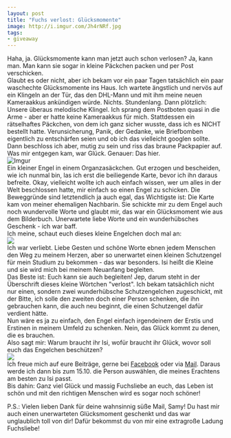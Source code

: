 ```yaml
---
layout: post
title: "Fuchs verlost: Glücksmomente"
image: http://i.imgur.com/Jh4rNRf.jpg
tags:
- giveaway
---  
```

Haha, ja. Glücksmomente kann man jetzt auch schon verlosen? Ja, kann man. Man kann sie sogar in kleine Päckchen packen und per Post verschicken.  
Glaubt es oder nicht, aber ich bekam vor ein paar Tagen tatsächlich ein paar waschechte Glücksmomente ins Haus.
Ich wartete ängstlich und nervös auf ein Klingeln an der Tür, das den DHL-Mann und mit ihm meine neuen Kameraakkus ankündigen würde. Nichts. Stundenlang.
Dann plötzlich: Unsere überaus melodische Klingel. Ich sprang dem Postboten quasi in die Arme - aber er hatte keine Kameraakkus für mich. Stattdessen ein rätselhaftes Päckchen, von dem ich ganz sicher wusste, dass ich es NICHT bestellt hatte.
Verunsicherung, Panik, der Gedanke, wie Briefbomben eigentlich zu entschärfen seien und ob ich das vielleicht googlen sollte. Dann beschloss ich aber, mutig zu sein und riss das braune Packpapier auf. Was mir entgegen kam, war Glück. Genauer: Das hier.  
![Imgur](http://i.imgur.com/Jh4rNRf.jpg)  
Ein kleiner Engel in einem Organzasäckchen. Gut erzogen und bescheiden, wie ich nunmal bin, las ich erst die beiliegende Karte, bevor ich ihn daraus befreite. Okay, vielleicht wollte ich auch einfach wissen, wer um alles in der Welt beschlossen hatte, mir einfach so einen Engel zu schicken. Die Beweggründe sind letztendlich ja auch egal, das Wichtigste ist: Die Karte kam von meiner ehemaligen Nachbarin. Sie schickte mir zu dem Engel auch noch wundervolle Worte und glaubt mir, das war ein Glücksmoment wie aus dem Bilderbuch. Unerwartete liebe Worte und ein wunderhübsches Geschenk - ich war baff.  
Ich meine, schaut euch dieses kleine Engelchen doch mal an:  
![](http://i.imgur.com/DNSWyHX.jpg)  
Ich war verliebt. Liebe Gesten und schöne Worte ebnen jedem Menschen den Weg zu meinem Herzen, aber so unerwartet einen kleinen Schutzengel für mein Studium zu bekommen - das war besonders. Isi heißt die Kleine und sie wird mich bei meinem Neuanfang begleiten.  
Das Beste ist: Euch kann sie auch begleiten! Jep, darum steht in der Überschrift dieses kleine Wörtchen "verlost". Ich bekam tatsächlich nicht nur einen, sondern zwei wunderhübsche Schutzengelchen zugeschickt, mit der Bitte, ich solle den zweiten doch einer Person schenken, die ihn gebrauchen kann, die auch neu beginnt, die einen Schutzengel dafür verdient hätte.  
Nun wäre es ja zu einfach, den Engel einfach irgendeinem der Erstis und Erstinen in meinem Umfeld zu schenken. Nein, das Glück kommt zu denen, die es brauchen.  
Also sagt mir: Warum braucht ihr Isi, wofür braucht ihr Glück, wovor soll euch das Engelchen beschützen?   
![](http://i.imgur.com/GZVvkdJ.jpg)  
Ich freue mich auf eure Beiträge, gerne bei [Facebook](https://www.facebook.com/fuchsgehtum) oder via [Mail](http://fuchsgehtum.de/kontakt/). Daraus werde ich dann bis zum 15.10. die Person auswählen, die meines Erachtens am besten zu Isi passt.  
Bis dahin: Ganz viel Glück und massig Fuchsliebe an euch, das Leben ist schön und mit den richtigen Menschen wird es sogar noch schöner!  

P.S.: Vielen lieben Dank für deine wahnsinnig süße Mail, Samy! Du hast mir auch einen unerwarteten Glücksmoment geschenkt und das war unglaublich toll von dir! Dafür bekommst du von mir eine extragroße Ladung Fuchsliebe!